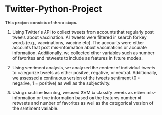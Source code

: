 # Twitter-Python-Project
This project consists of three steps. 

1) Using Twitter's API to collect tweets from accounts that regularly post tweets about vaccination. All tweets were filtered in search for key words (e.g., vaccinations, vaccine etc). The accounts were either accounts that post mis-information about vaccinations or accurate information. Additionally, we collected other variables such as number of favorites and retweets to include as features in future models. 

2) Using sentiment analysis, we analyzed the content of individual tweets to categorize tweets as either positve, negative, or neutral. Additionally, we assessed a continuous version of the tweets sentiment (0 = negative, 1 = positive) as well as the subjectivity. 

3) Using machine learning, we used SVM to classify tweets as either mis-information or true information based on the features number of retweets and number of favorites as well as the categorical version of the sentiment variable. 
 
